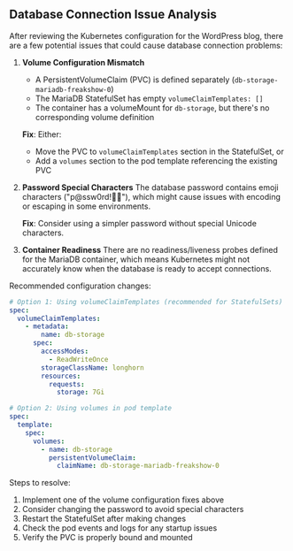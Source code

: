 ## Database Connection Issue Analysis

After reviewing the Kubernetes configuration for the WordPress blog, there are a few potential issues that could cause database connection problems:

1. **Volume Configuration Mismatch**
   - A PersistentVolumeClaim (PVC) is defined separately (`db-storage-mariadb-freakshow-0`)
   - The MariaDB StatefulSet has empty `volumeClaimTemplates: []`
   - The container has a volumeMount for `db-storage`, but there's no corresponding volume definition
   
   **Fix**: Either:
   - Move the PVC to `volumeClaimTemplates` section in the StatefulSet, or
   - Add a `volumes` section to the pod template referencing the existing PVC

2. **Password Special Characters**
   The database password contains emoji characters ("p@ssw0rd!😵‍💫"), which might cause issues with encoding or escaping in some environments.
   
   **Fix**: Consider using a simpler password without special Unicode characters.

3. **Container Readiness**
   There are no readiness/liveness probes defined for the MariaDB container, which means Kubernetes might not accurately know when the database is ready to accept connections.

Recommended configuration changes:

```yaml
# Option 1: Using volumeClaimTemplates (recommended for StatefulSets)
spec:
  volumeClaimTemplates:
    - metadata:
        name: db-storage
      spec:
        accessModes:
          - ReadWriteOnce
        storageClassName: longhorn
        resources:
          requests:
            storage: 7Gi

# Option 2: Using volumes in pod template
spec:
  template:
    spec:
      volumes:
        - name: db-storage
          persistentVolumeClaim:
            claimName: db-storage-mariadb-freakshow-0
```

Steps to resolve:
1. Implement one of the volume configuration fixes above
2. Consider changing the password to avoid special characters
3. Restart the StatefulSet after making changes
4. Check the pod events and logs for any startup issues
5. Verify the PVC is properly bound and mounted